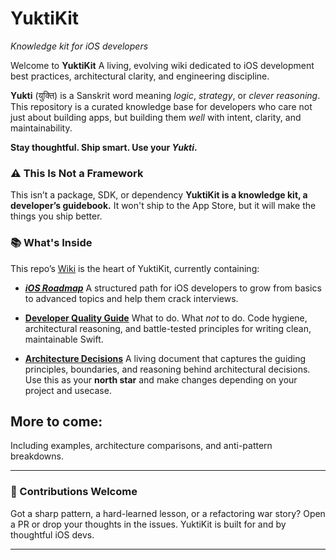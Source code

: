 # YuktiKit

_Knowledge kit for iOS developers_

Welcome to **YuktiKit** A living, evolving wiki dedicated to iOS development best practices, architectural clarity, and engineering discipline.

**Yukti** (युक्ति) is a Sanskrit word meaning _logic_, _strategy_, or _clever reasoning_. This repository is a curated knowledge base for developers who care not just about building apps, but building them _well_ with intent, clarity, and maintainability.

**Stay thoughtful. Ship smart. Use your _Yukti_.**

### ⚠️ This Is Not a Framework

This isn’t a package, SDK, or dependency **YuktiKit is a knowledge kit, a developer’s guidebook.** It won't ship to the App Store, but it will make the things you ship better.

### 📚 What's Inside

This repo’s [Wiki](https://github.com/codecat15/YuktiKit/tree/main/wiki) is the heart of YuktiKit, currently containing:

- ***[iOS Roadmap](https://github.com/codecat15/YuktiKit/blob/main/wiki/iOS-Roadmap.md)***
  A structured path for iOS developers to grow from basics to advanced topics and help them crack interviews.

- **[Developer Quality Guide](https://github.com/codecat15/YuktiKit/blob/main/wiki/Developer-Quality-Guide.md)**
  What to do. What _not_ to do. Code hygiene, architectural reasoning, and battle-tested principles for writing clean, maintainable Swift.

- **[Architecture Decisions](https://github.com/codecat15/YuktiKit/blob/main/wiki/Architecture%20Patterns/Architecture-Decisions.md)**
  A living document that captures the guiding principles, boundaries, and reasoning behind architectural decisions. Use this as your **north star** and make changes depending on your project and usecase.

## More to come:

Including examples, architecture comparisons, and anti-pattern breakdowns.

---

### 🤝 Contributions Welcome

Got a sharp pattern, a hard-learned lesson, or a refactoring war story? Open a PR or drop your thoughts in the issues. YuktiKit is built for and by thoughtful iOS devs.

---

